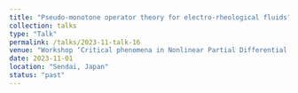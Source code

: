 ```yaml
---
title: "Pseudo-monotone operator theory for electro-rheological fluids"
collection: talks
type: "Talk"
permalink: /talks/2023-11-talk-16
venue: "Workshop ‘Critical phenomena in Nonlinear Partial Differential Equations, Harmonics analysis, and functional inequalities – in honor of Professor Takayoshi Ogawa's 60th birthday‘, Sendai International Center"
date: 2023-11-01
location: "Sendai, Japan"
status: "past"
--- 
```

